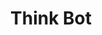 ---
pid: ch165
title: Think Bot
location_transcription: I don't know
coordinates: "[-75.163586150144, 39.952365561909]"
zipcode: '71291'
gen_neighborhood: 
neighborhood: 
outside_phl: 'West Monroe LA '
age: '29'
age_range: 20-29
instagram: 
image_file_name: ch_165.jpg
proposal_transcription: |-
  -Something that leaves you thinking
  -Probably conservation of water or likewise
topic: Environment
topic_summary: '0'
type: Conceptual
keywords_other: 
credit: ANU
image_labels: 
twitter: 
facebook: 
permalink: "/monuments/ch165/"
layout: item-page
---